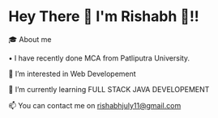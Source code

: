  # Hey There 👋 I'm Rishabh 🦥!!

🎓 About me

• I have recently done MCA from Patliputra University.

👀 I’m interested in Web Developement

🌱 I’m currently learning FULL STACK JAVA DEVELOPEMENT

📫 You can contact me on rishabhjuly11@gmail.com


